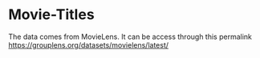 # Movie-Titles
The data comes from MovieLens.
It can be access through this permalink https://grouplens.org/datasets/movielens/latest/
